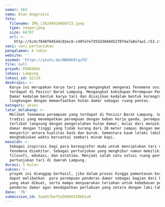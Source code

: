 ```yaml
---
nomor: 564
nama: Dian Anggraini
foto:
  filename: IMG_136248424688723.jpeg
  type: image/jpeg
  size: 68797
  url: >-
    http://5c4cf848f6454dc02ec8-c49fe7e7355d384845270f4a7a0a7aa1.r53.cf2.rackcdn.com/52698c65-763e-4e65-b7ce-d1288ca3bcb7/IMG_136248424688723.jpeg
seni: seni_pertunjukan
pengalaman: 6 tahun
website: ''
sosmed: 'https://youtu.be/NNO6K8lquTQ'
file: null
proyek: PENDERAS
lokasi: Lampung
lokasi_id: Q2110
deskripsi: >-
  Karya ini merupakan karya tari yang mengangkat mengenai fenomena sosial yang
  terdapat di Pesisir Barat Lampung. Mengangkat kehidupan Perempuan Penderas
  Damar kedalam bentuk karya tari dan disajikan kedalam bentuk koreografi
  lingkungan dengan memanfaatkan hutan damar sebagai ruang pentas.  
kategori: akses
latar_belakang: >-
  Melihat fenomena perempuan yang terdapat di Pesisir Barat Lampung. Sebuah
  tradisi yang menempatkan perempuan dengan beban kerja ganda, perempuan yang
  terlibat langsung dengan pengelolahan hutan damar, mulai dari menaiki pohon
  damar dengan tinggi yang tidak kurang dari 20 meter sampai dengan membawa dan
  menyortir antara kualitas baik dan buruk. Sementara kaum lelaki lebih banyak
  menghabiskan waktu bersantai sembari minum kopi.  
masalah: >-
  Sebagai inspirasi bagi para koreografer muda untuk menciptakan tari dari
  fenomena disekitar. Sebagai pertunjukan yang menghibur namun memiliki nilai
  filosofi, edukasi, dan estetika. Menjadi salah satu solusi ruang pentas bagi
  pertunjukan tari di daerah Lampung.
durasi: 5 bulan
sukses: >-
  proyek ini dianggap berhasil, jika dalam proses hingga pementasan koreografer
  dapat melibatkan  para perempuan penderas damar sebagai bagian dari karya tari
  yang akan dibuat, serta mampu menyuarakan teriakan untuk kebebasan perempuan
  penderas damar agar mendapatkan perlakuan yang setara dengan laki-laki. 
dana: '76'
submission_id: 5aab57bef5a58066520661a0
---
```

